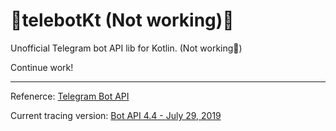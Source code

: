 # 🚧telebotKt (Not working)🚧
Unofficial Telegram bot API lib for Kotlin. (Not working🚧)

Continue work!



-----------

Refenerce: [Telegram Bot API](https://core.telegram.org/bots/api)

Current tracing version: [Bot API 4.4 - July 29, 2019](https://core.telegram.org/bots/api#july-29-2019)

